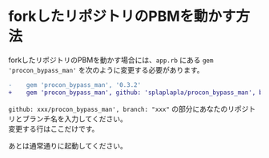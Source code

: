 # forkしたリポジトリのPBMを動かす方法

forkしたリポジトリのPBMを動かす場合には、`app.rb` にある `gem 'procon_bypass_man'` を次のように変更する必要があります。  

```diff
-    gem 'procon_bypass_man', '0.3.2'
+    gem 'procon_bypass_man', github: 'splaplapla/procon_bypass_man', branch: "dev"
```

`github: xxx/procon_bypass_man', branch: "xxx"` の部分にあなたのリポジトリとブランチ名を入力してください。  
変更する行はここだけです。  
  
あとは通常通りに起動してください。
